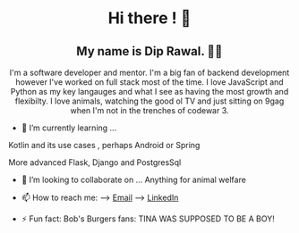 
<h1 align="center"> Hi there ! 👋</h1>
<h2 align="center">My name is Dip Rawal. 👋🤓</h2>
<p align="center">I'm a software developer and mentor. I'm a big fan of backend development however I've worked on full stack most of the time. I love JavaScript and Python as my key langauges and what I see as having the most growth and flexibilty. I love animals, watching the good ol TV and just sitting on 9gag when I'm not in the trenches of codewar 3.</p>


- 🌱 I’m currently learning ...
<p>Kotlin and its use cases , perhaps Android or Spring</p>
<p>More advanced Flask, Django and PostgresSql </p>

- 👯 I’m looking to collaborate on ...
Anything for animal welfare

- 📫 How to reach me: 
--> <a href='mailto:diprawal@hotmail.com'>Email</a>
--> <a href='https://www.linkedin.com/in/dip-rawal-35b9a160/'>LinkedIn</a>


- ⚡ Fun fact: Bob's Burgers fans: TINA WAS SUPPOSED TO BE A BOY!
